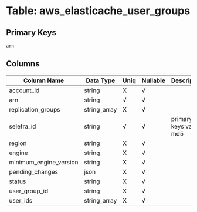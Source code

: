 # Table: aws_elasticache_user_groups

## Primary Keys 

```
arn
```


## Columns 

|  Column Name   |  Data Type  | Uniq | Nullable | Description | 
|  ----  | ----  | ----  | ----  | ---- | 
| account_id | string | X | √ |  | 
| arn | string | √ | √ |  | 
| replication_groups | string_array | X | √ |  | 
| selefra_id | string | √ | √ | primary keys value md5 | 
| region | string | X | √ |  | 
| engine | string | X | √ |  | 
| minimum_engine_version | string | X | √ |  | 
| pending_changes | json | X | √ |  | 
| status | string | X | √ |  | 
| user_group_id | string | X | √ |  | 
| user_ids | string_array | X | √ |  | 


